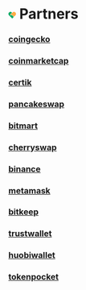 # <img src="./IMG/Partners.png" width="3%" class="img_l1"> Partners
###  [coingecko](https://www.coingecko.com)

###  [coinmarketcap](https://coinmarketcap.com)

###  [certik](https://www.certik.com)

###  [pancakeswap](https://pancakeswap.finance)

###  [bitmart](https://www.bitmart.com)

###  [cherryswap](https://www.cherryswap.net)

###  [binance](https://www.binance.com)

###  [metamask](https://metamask.io)

###  [bitkeep](https://bitkeep.org)

###  [trustwallet](https://trustwallet.com)

###  [huobiwallet](https://www.huobiwallet.com)

###  [tokenpocket](https://www.tokenpocket.pro)
